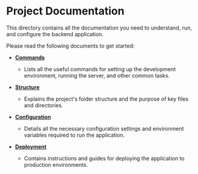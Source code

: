 # Project Documentation

This directory contains all the documentation you need to understand, run, and configure the backend application.

Please read the following documents to get started:

- **[Commands](./commands.md)**

  - Lists all the useful commands for setting up the development environment, running the server, and other common tasks.

- **[Structure](./structure.md)**

  - Explains the project's folder structure and the purpose of key files and directories.

- **[Configuration](./configuration.md)**

  - Details all the necessary configuration settings and environment variables required to run the application.

- **[Deployment](./deployment.md)**

  - Contains instructions and guides for deploying the application to production environments.

